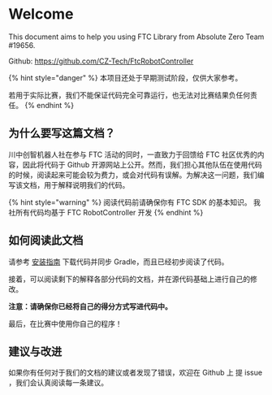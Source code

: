 # Welcome

This document aims to help you using FTC Library from Absolute Zero Team #19656.

Github: https://github.com/CZ-Tech/FtcRobotController

{% hint style="danger" %}
本项目还处于早期测试阶段，仅供大家参考。

若用于实际比赛，我们不能保证代码完全可靠运行，也无法对比赛结果负任何责任。
{% endhint %}

## 为什么要写这篇文档？

川中创智机器人社在参与 FTC 活动的同时，一直致力于回馈给 FTC 社区优秀的内容，因此将代码于 Github 开源网站上公开。然而，我们担心其他队伍在使用代码的时候，阅读起来可能会较为费力，或会对代码有误解。为解决这一问题，我们编写该文档，用于解释说明我们的代码。

{% hint style="warning" %}
阅读代码前请确保你有 FTC SDK 的基本知识。 我社所有代码均基于 FTC RobotController 开发
{% endhint %}

## 如何阅读此文档
请参考 [安装指南](installation.md) 下载代码并同步 Gradle，而且已经初步阅读了代码。

接着，可以阅读剩下的解释各部分代码的文档，并在源代码基础上进行自己的修改。

**注意：请确保你已经将自己的得分方式写进代码中。**

最后，在比赛中使用你自己的程序！

## 建议与改进

如果你有任何对于我们的文档的建议或者发现了错误，欢迎在 Github 上 提 issue ，我们会认真阅读每一条建议。
